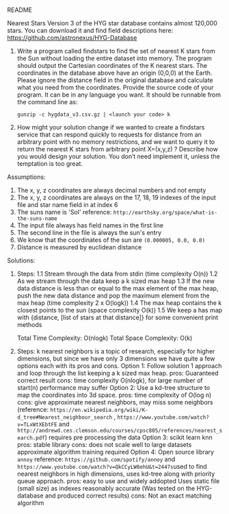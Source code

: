 README

Nearest Stars
Version 3 of the HYG star database contains almost 120,000 stars. You can download it and
find field descriptions here:
https://github.com/astronexus/HYG-Database
1. Write a program called findstars​ to find the set of nearest K stars from the Sun without
	loading the entire dataset into memory. The program should output the Cartesian
	coordinates of the K nearest stars. The coordinates in the database above have an
	origin (0,0,0) at the Earth. Please ignore the distance field in the original database and
	calculate what you need from the coordinates.
	Provide the source code of your program. It can be in any language you want. It should
	be runnable from the command line as:

	```gunzip -c hygdata_v3.csv.gz | <launch your code> k```

   
2. How might your solution change if we wanted to create a findstars service​ that can
	respond quickly to requests for distance from an arbitrary point with no memory
	restrictions, and we want to query it to return the nearest K stars from arbitrary point
	X=(x,y,z) ?
	Describe how you would design your solution. You don’t need implement it, unless the
	temptation is too great.

Assumptions:

1. The x, y, z coordinates are always decimal numbers and not empty
2. The x, y, z coordinates are always on the 17, 18, 19 indexes of the input file and star name field in at index 6
3. The suns name is 'Sol' reference: ```http://earthsky.org/space/what-is-the-suns-name```
4. The input file always has field names in the first line
5. The second line in the file is always the sun's entry
6. We know that the coordinates of the sun are ```(0.000005, 0.0, 0.0)```
7. Distance is measured by euclidean distance

Solutions: 

1. Steps:
	1.1 Stream through the data from stdin (time complexity O(n))
	1.2 As we stream through the data keep a k sized max heap
	1.3 If the new data distance is less than or equal to the max element of the max heap, push the new data distance
		and pop the maximum element from the max heap (time complexity 2 x O(logk))
	1.4 The max heap contains the k closest points to the sun (space complexity O(k))
	1.5 We keep a has map with {distance, [list of stars at that distance]} for some convenient print methods

	Total Time Complexity: O(nlogk)
	Total Space Complexity: O(k) 

2. Steps:
	k nearest neighbors is a topic of research, especially for higher dimensions, but since we have only 3 dimensions we have quite a few options each with its pros and cons.
	Option 1: Follow solution 1 approach and loop through the list keeping a k sized max heap.
		pros: Guaranteed correct result
		cons: time complexity O(nlogk), for large number of start(n) performance may suffer
	Option 2: Use a kd-tree structure to map the coordinates into 3d space.
		pros: time complexity of O(log n)
		cons: give approximate nearest neighbors, may miss some neighbors (reference: ```https://en.wikipedia.org/wiki/K-d_tree#Nearest_neighbour_search``` , ```https://www.youtube.com/watch?v=TLxWtXEbtFE``` and ```http://andrewd.ces.clemson.edu/courses/cpsc805/references/nearest_search.pdf```) 
			  requires pre processing the data
	Option 3: scikit learn knn
		pros: stable library
		cons: does not scale well to large datasets
			  approximate algorithm
			  training required
	Option 4: Open source library ```annoy``` reference: ```https://github.com/spotify/annoy``` and 							```https://www.youtube.com/watch?v=QkCCyLW0ehU&t=2447s```used to find nearest neighbors in high dimensions, uses 		kd-tree along with priority queue approach.
		pros: easy to use and widely addopted
			  Uses static file (small size) as indexes
			  reasonably accurate (Was tested on the HYG-database and produced correct results)
		cons: Not an exact matching algorithm
